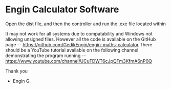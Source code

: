 # Engin Calculator Software

Open the dist file, and then the controller and run the .exe file located within

It may not work for all systems due to compatability and Windows not allowing unsigned files.
However all the code is available on the GitHub page -- https://github.com/GedikEngin/engin-maths-calculator
There should be a YouTube tutorial available on the following channel demonstrating the program running -- https://www.youtube.com/channel/UCuFDWT6cJpQFm3KfmA6nP0Q

Thank you
- Engin G.
